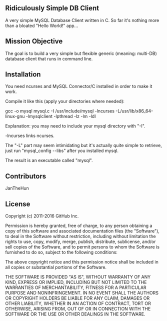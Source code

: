 ## Ridiculously Simple DB Client

A very simple MySQL Database Client written in C. So far it's nothing more than a bloated "Hello World!" app...

## Mission Objective

The goal is to build a very simple but flexible generic (meaning: multi-DB) database client that runs in command line.

## Installation

You need ncurses and MySQL Connector/C installed in order to make it work.

Compile it like this (apply your directories where needed):

gcc -o mysql mysql.c -I /usr/include/mysql -lncurses -L/usr/lib/x86_64-linux-gnu -lmysqlclient -lpthread -lz -lm -ldl

Explanation: you may need to include your mysql directory with "-I".

-lncurses links ncurses.

The "-L" part may seem intimidating but it's actually quite simple to retrieve, just run "mysql_config --libs" after you installed mysql.

The result is an executable called "mysql".

## Contributors

JanTheHun

## License

Copyright (c) 2011-2016 GitHub Inc.

Permission is hereby granted, free of charge, to any person obtaining
a copy of this software and associated documentation files (the
"Software"), to deal in the Software without restriction, including
without limitation the rights to use, copy, modify, merge, publish,
distribute, sublicense, and/or sell copies of the Software, and to
permit persons to whom the Software is furnished to do so, subject to
the following conditions:

The above copyright notice and this permission notice shall be
included in all copies or substantial portions of the Software.

THE SOFTWARE IS PROVIDED "AS IS", WITHOUT WARRANTY OF ANY KIND,
EXPRESS OR IMPLIED, INCLUDING BUT NOT LIMITED TO THE WARRANTIES OF
MERCHANTABILITY, FITNESS FOR A PARTICULAR PURPOSE AND
NONINFRINGEMENT. IN NO EVENT SHALL THE AUTHORS OR COPYRIGHT HOLDERS BE
LIABLE FOR ANY CLAIM, DAMAGES OR OTHER LIABILITY, WHETHER IN AN ACTION
OF CONTRACT, TORT OR OTHERWISE, ARISING FROM, OUT OF OR IN CONNECTION
WITH THE SOFTWARE OR THE USE OR OTHER DEALINGS IN THE SOFTWARE.
